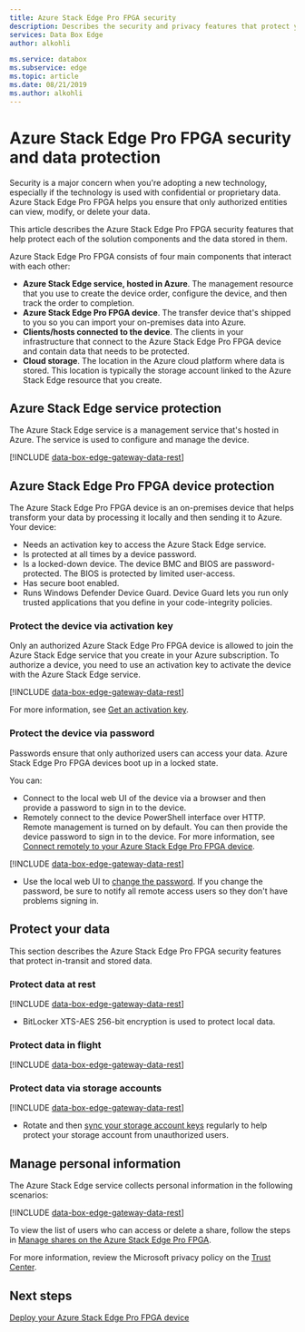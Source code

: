 ```yaml
---
title: Azure Stack Edge Pro FPGA security
description: Describes the security and privacy features that protect your Azure Stack Edge Pro FPGA device, service, and data on-premises and in the cloud.
services: Data Box Edge
author: alkohli

ms.service: databox
ms.subservice: edge
ms.topic: article
ms.date: 08/21/2019
ms.author: alkohli
---
```

# Azure Stack Edge Pro FPGA security and data protection

Security is a major concern when you're adopting a new technology, especially if the technology is used with confidential or proprietary data. Azure Stack Edge Pro FPGA helps you ensure that only authorized entities can view, modify, or delete your data.

This article describes the Azure Stack Edge Pro FPGA security features that help protect each of the solution components and the data stored in them.

Azure Stack Edge Pro FPGA consists of four main components that interact with each other:

- **Azure Stack Edge service, hosted in Azure**. The management resource that you use to create the device order, configure the device, and then track the order to completion.
- **Azure Stack Edge Pro FPGA device**. The transfer device that's shipped to you so you can import your on-premises data into Azure.
- **Clients/hosts connected to the device**. The clients in your infrastructure that connect to the Azure Stack Edge Pro FPGA device and contain data that needs to be protected.
- **Cloud storage**. The location in the Azure cloud platform where data is stored. This location is typically the storage account linked to the Azure Stack Edge resource that you create.

## Azure Stack Edge service protection

The Azure Stack Edge service is a management service that's hosted in Azure. The service is used to configure and manage the device.

[!INCLUDE [data-box-edge-gateway-data-rest](../../includes/data-box-edge-gateway-service-protection.md)]

## Azure Stack Edge Pro FPGA device protection

The Azure Stack Edge Pro FPGA device is an on-premises device that helps transform your data by processing it locally and then sending it to Azure. Your device:

- Needs an activation key to access the Azure Stack Edge service.
- Is protected at all times by a device password.
- Is a locked-down device. The device BMC and BIOS are password-protected. The BIOS is protected by limited user-access.
- Has secure boot enabled.
- Runs Windows Defender Device Guard. Device Guard lets you run only trusted applications that you define in your code-integrity policies.

### Protect the device via activation key

Only an authorized Azure Stack Edge Pro FPGA device is allowed to join the Azure Stack Edge service that you create in your Azure subscription. To authorize a device, you need to use an activation key to activate the device with the Azure Stack Edge service.

[!INCLUDE [data-box-edge-gateway-data-rest](../../includes/data-box-edge-gateway-activation-key.md)]

For more information, see [Get an activation key](azure-stack-edge-deploy-prep.md#get-the-activation-key).

### Protect the device via password

Passwords ensure that only authorized users can access your data. Azure Stack Edge Pro FPGA devices boot up in a locked state.

You can:

- Connect to the local web UI of the device via a browser and then provide a password to sign in to the device.
- Remotely connect to the device PowerShell interface over HTTP. Remote management is turned on by default. You can then provide the device password to sign in to the device. For more information, see [Connect remotely to your Azure Stack Edge Pro FPGA device](azure-stack-edge-connect-powershell-interface.md#connect-to-the-powershell-interface).

[!INCLUDE [data-box-edge-gateway-data-rest](../../includes/data-box-edge-gateway-password-best-practices.md)]
- Use the local web UI to [change the password](azure-stack-edge-manage-access-power-connectivity-mode.md#manage-device-access). If you change the password, be sure to notify all remote access users so they don't have problems signing in.

## Protect your data

This section describes the Azure Stack Edge Pro FPGA security features that protect in-transit and stored data.

### Protect data at rest

[!INCLUDE [data-box-edge-gateway-data-rest](../../includes/data-box-edge-gateway-data-rest.md)]
- BitLocker XTS-AES 256-bit encryption is used to protect local data.


### Protect data in flight

[!INCLUDE [data-box-edge-gateway-data-rest](../../includes/data-box-edge-gateway-data-flight.md)]

### Protect data via storage accounts

[!INCLUDE [data-box-edge-gateway-data-rest](../../includes/data-box-edge-gateway-protect-data-storage-accounts.md)]
- Rotate and then [sync your storage account keys](azure-stack-edge-manage-shares.md#sync-storage-keys) regularly to help protect your storage account from unauthorized users.

## Manage personal information

The Azure Stack Edge service collects personal information in the following scenarios:

[!INCLUDE [data-box-edge-gateway-data-rest](../../includes/data-box-edge-gateway-manage-personal-data.md)]

To view the list of users who can access or delete a share, follow the steps in [Manage shares on the Azure Stack Edge Pro FPGA](azure-stack-edge-manage-shares.md).

For more information, review the Microsoft privacy policy on the [Trust Center](https://www.microsoft.com/trustcenter).

## Next steps

[Deploy your Azure Stack Edge Pro FPGA device](azure-stack-edge-deploy-prep.md)
